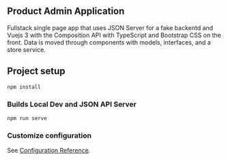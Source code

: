## Product Admin Application
Fullstack single page app that uses JSON Server for a fake backentd and Vuejs 3 with the Composition API with TypeScript and Bootstrap CSS on the front. Data is moved through components with models, interfaces, and a store service.

## Project setup
```
npm install
```

### Builds Local Dev and JSON API Server
```
npm run serve
```

### Customize configuration
See [Configuration Reference](https://cli.vuejs.org/config/).
